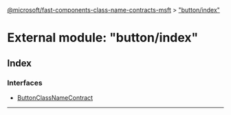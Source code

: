 [@microsoft/fast-components-class-name-contracts-msft](../README.md) > ["button/index"](../modules/_button_index_.md)

# External module: "button/index"

## Index

### Interfaces

* [ButtonClassNameContract](../interfaces/_button_index_.buttonclassnamecontract.md)

---

